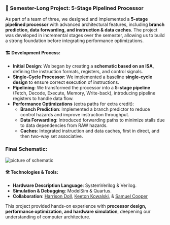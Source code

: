 ### 🔭 Semester-Long Project: 5-Stage Pipelined Processor  

As part of a team of three, we designed and implemented a **5-stage pipelined processor** with advanced architectural features, including **branch prediction, data forwarding, and instruction & data caches**. The project was developed in incremental stages over the semester, allowing us to build a strong foundation before integrating performance optimizations.  

#### 🏗️ Development Process:  
- **Initial Design**: We began by creating a **schematic based on an ISA**, defining the instruction formats, registers, and control signals.  
- **Single-Cycle Processor**: We implemented a baseline **single-cycle design** to ensure correct execution of instructions.  
- **Pipelining**: We transformed the processor into a **5-stage pipeline** (Fetch, Decode, Execute, Memory, Write-back), introducing pipeline registers to handle data flow.  
- **Performance Optimizations** (extra paths for extra credit):  
  - **Branch Prediction**: Implemented a branch predictor to reduce control hazards and improve instruction throughput.  
  - **Data Forwarding**: Introduced forwarding paths to minimize stalls due to data dependencies from RAW hazards.  
  - **Caches**: Integrated instruction and data caches, first in direct, and then two-way set associative.

### Final Schematic: 
![picture of schematic](https://github.com/fuzzy41316/ECE552-5-Stage-Pipelined-Processor/blob/main/Schematic.png)
#### 🛠️ Technologies & Tools:  
- **Hardware Description Language**: SystemVerilog & Verilog.
- **Simulation & Debugging**: ModelSim & Quartus.  
- **Collaboration**: [Harrison Doll](https://github.com/fuzzy41316/fuzzy41316), [Keeton Kowalski](https://github.com/keetongh), & [Samuel Cooper](https://github.com/Samcooper01)

This project provided hands-on experience with **processor design, performance optimization, and hardware simulation**, deepening our understanding of computer architecture.  
